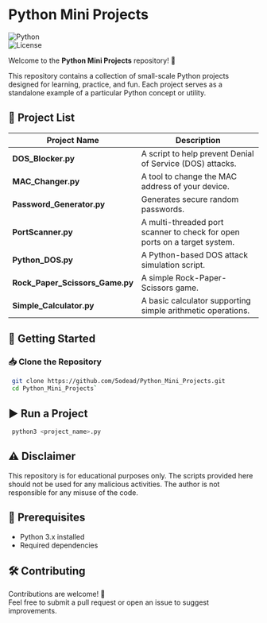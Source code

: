 # Python Mini Projects

![Python](https://img.shields.io/badge/Python-3.x-blue.svg)  
![License](https://img.shields.io/badge/License-MIT-green.svg)  

Welcome to the **Python Mini Projects** repository! 🚀 <br>

This repository contains a collection of small-scale Python projects designed for learning, practice, and fun. Each project serves as a standalone example of a particular Python concept or utility.

## 📂 Project List

| Project Name                      | Description |
|------------------------------------|-------------|
| **DOS_Blocker.py**                 | A script to help prevent Denial of Service (DOS) attacks. |
| **MAC_Changer.py**                 | A tool to change the MAC address of your device. |
| **Password_Generator.py**          | Generates secure random passwords. |
| **PortScanner.py**                 | A multi-threaded port scanner to check for open ports on a target system. |
| **Python_DOS.py**                  | A Python-based DOS attack simulation script. |
| **Rock_Paper_Scissors_Game.py**    | A simple Rock-Paper-Scissors game. |
| **Simple_Calculator.py**           | A basic calculator supporting simple arithmetic operations. |

## 🚀 Getting Started

### 📥 Clone the Repository

```sh
 git clone https://github.com/5odead/Python_Mini_Projects.git
 cd Python_Mini_Projects`
```
## ▶️ Run a Project
```sh
 python3 <project_name>.py


```

## ⚠️ Disclaimer

This repository is for educational purposes only. The scripts provided here should not be used for any malicious activities. The author is not responsible for any misuse of the code.

## 📌 Prerequisites

- Python 3.x installed  
- Required dependencies 

## 🛠 Contributing

Contributions are welcome! 🎉  
Feel free to submit a pull request or open an issue to suggest improvements.
